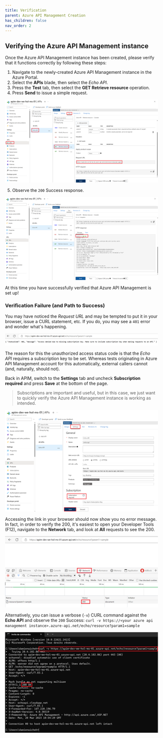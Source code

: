 ```yaml
---
title: Verification
parent: Azure API Management Creation
has_children: false
nav_order: 2
---
```


## Verifying the Azure API Management instance

Once the Azure API Management instance has been created, please verify that it functions correctly by following these steps:

1) Navigate to the newly-created Azure API Management instance in the Azure Portal.  
2) Select the **APIs** blade, then select the *Echo API*.   
3) Press the **Test** tab, then select the **GET Retrieve resource** operation.  
4) Press **Send** to issue a simple request.  

  ![APIM Echo API Test Send](../../assets/images/apim-echo-api-test-1.png)

5) Observe the `200` Success response.  

  ![APIM Echo API Test Success](../../assets/images/apim-echo-api-test-2.png)

At this time you have successfully verified that Azure API Management is set up!

### Verification Failure (and Path to Success)

You may have noticed the *Request URL* and may be tempted to put it in your browser, issue a CURL statement, etc. If you do, you may see a `401` error and wonder what's happening.

![APIM Echo API Test 401](../../assets/images/apim-echo-api-test-3.png)

The reason for this the unauthorized access status code is that the *Echo API* requires a subscription key to be set. Whereas tests originating in Azure API Management account for this automatically, external callers cannot (and, naturally, should not).

Back in APIM, switch to the **Settings** tab and uncheck **Subscription required** and press **Save** at the bottom of the page.

> Subscriptions are important and useful, but in this case, we just want to quickly verify the Azure API Management instance is working as intended.

![APIM Echo API Disable Required Subscription](../../assets/images/apim-echo-api-test-4.png)

Accessing the link in your browser should now show you no error message. In fact, in order to verify the 200, it's easiest to open your Developer Tools (F12), navigate to the **Network** tab, and look at **All** requests to see the 200.

![APIM Echo API Browser Success](../../assets/images/apim-echo-api-test-5.png)

Alternatively, you can issue a verbose (`-v`) CURL command against the **Echo API** and observe the `200` Success:
`curl -v https://<your azure api management instance>.azure-api.net/echo/resource?param1=sample`

![APIM Echo API Curl Success](../../assets/images/apim-echo-api-test-6.png)